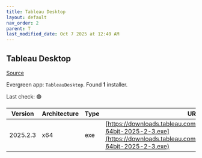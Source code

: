 ```yaml
---
title: Tableau Desktop
layout: default
nav_order: 2
parent: T
last_modified_date: Oct 7 2025 at 12:49 AM
---
```


## Tableau Desktop

[Source](https://www.tableau.com/)

Evergreen app: `TableauDesktop`. Found **1** installer.

Last check: 🟢

| Version  | Architecture | Type | URI                                                                                                                                                      |
| -------- | ------------ | ---- | -------------------------------------------------------------------------------------------------------------------------------------------------------- |
| 2025.2.3 | x64          | exe  | [https://downloads.tableau.com/tssoftware/TableauDesktop-64bit-2025-2-3.exe](https://downloads.tableau.com/tssoftware/TableauDesktop-64bit-2025-2-3.exe) |
